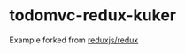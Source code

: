 # todomvc-redux-kuker

Example forked from [reduxjs/redux](https://github.com/reduxjs/redux/tree/master/examples/todomvc)
